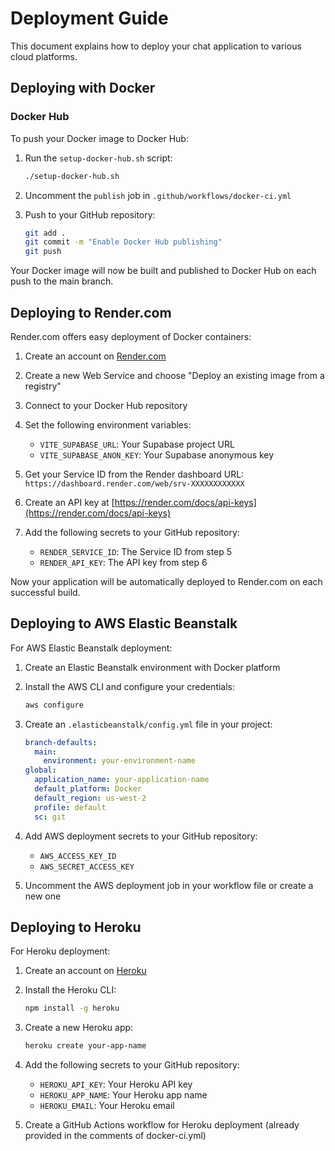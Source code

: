 # Deployment Guide

This document explains how to deploy your chat application to various cloud platforms.

## Deploying with Docker

### Docker Hub

To push your Docker image to Docker Hub:

1. Run the `setup-docker-hub.sh` script:
   ```bash
   ./setup-docker-hub.sh
   ```

2. Uncomment the `publish` job in `.github/workflows/docker-ci.yml`

3. Push to your GitHub repository:
   ```bash
   git add .
   git commit -m "Enable Docker Hub publishing"
   git push
   ```

Your Docker image will now be built and published to Docker Hub on each push to the main branch.

## Deploying to Render.com

Render.com offers easy deployment of Docker containers:

1. Create an account on [Render.com](https://render.com)

2. Create a new Web Service and choose "Deploy an existing image from a registry"

3. Connect to your Docker Hub repository

4. Set the following environment variables:
   - `VITE_SUPABASE_URL`: Your Supabase project URL
   - `VITE_SUPABASE_ANON_KEY`: Your Supabase anonymous key

5. Get your Service ID from the Render dashboard URL: `https://dashboard.render.com/web/srv-XXXXXXXXXXXX`

6. Create an API key at [https://render.com/docs/api-keys](https://render.com/docs/api-keys)

7. Add the following secrets to your GitHub repository:
   - `RENDER_SERVICE_ID`: The Service ID from step 5
   - `RENDER_API_KEY`: The API key from step 6

Now your application will be automatically deployed to Render.com on each successful build.

## Deploying to AWS Elastic Beanstalk

For AWS Elastic Beanstalk deployment:

1. Create an Elastic Beanstalk environment with Docker platform

2. Install the AWS CLI and configure your credentials:
   ```bash
   aws configure
   ```

3. Create an `.elasticbeanstalk/config.yml` file in your project:
   ```yaml
   branch-defaults:
     main:
       environment: your-environment-name
   global:
     application_name: your-application-name
     default_platform: Docker
     default_region: us-west-2
     profile: default
     sc: git
   ```

4. Add AWS deployment secrets to your GitHub repository:
   - `AWS_ACCESS_KEY_ID`
   - `AWS_SECRET_ACCESS_KEY`

5. Uncomment the AWS deployment job in your workflow file or create a new one

## Deploying to Heroku

For Heroku deployment:

1. Create an account on [Heroku](https://heroku.com)

2. Install the Heroku CLI:
   ```bash
   npm install -g heroku
   ```

3. Create a new Heroku app:
   ```bash
   heroku create your-app-name
   ```

4. Add the following secrets to your GitHub repository:
   - `HEROKU_API_KEY`: Your Heroku API key
   - `HEROKU_APP_NAME`: Your Heroku app name
   - `HEROKU_EMAIL`: Your Heroku email

5. Create a GitHub Actions workflow for Heroku deployment (already provided in the comments of docker-ci.yml) 